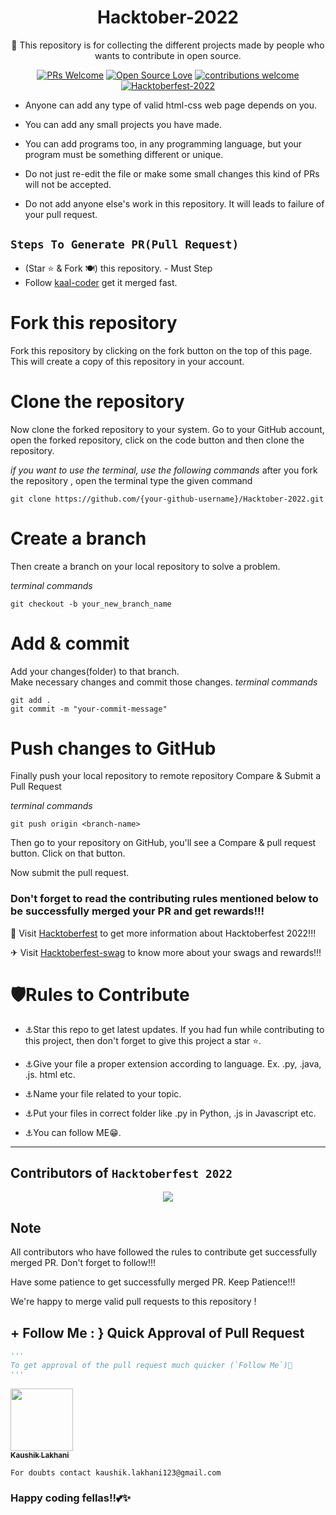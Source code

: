 <div align="center">
<h1> Hacktober-2022 </h1>
🚀 This repository is for collecting the different projects made by people who wants to contribute in open source.

<br/>



[![PRs Welcome](https://img.shields.io/badge/PRs-welcome-brightgreen.svg?style=flat&logo=github)](https://github.com/kaal-coder/HacktoberFest-For-All) 
[![Open Source Love](https://img.shields.io/badge/Open%20Source-%F0%9F%A4%8D-Green)](https://github.com/kaal-coder/HacktoberFest-For-All022)
[![contributions welcome](https://img.shields.io/static/v1.svg?label=Contributions&message=Welcome&color=0059b3)](https://github.com/kaal-coder/HacktoberFest-For-All)
[![Hacktoberfest-2022](https://img.shields.io/static/v1.svg?label=Hacktoberfest-2022&message=accepted&color=red)](https://github.com/kaal-coder/HacktoberFest-For-All)

</div>




- Anyone can add any type of valid html-css web page depends on you.

- You can add any small projects you have made.

- You can add programs too, in any programming language, but your program must be something different or unique.

- Do not just re-edit the file or make some small changes this kind of PRs will not be accepted.

- Do not add anyone else's work in this repository. It will leads to failure of your pull request.





##  `Steps To Generate PR(Pull Request)`

- (Star ⭐ & Fork 🍽️) this repository. - Must Step
- Follow [kaal-coder](https://www.github.com/kaal-coder) get it merged fast.
# Fork this repository

Fork this repository by clicking on the fork button on the top of this page. This will create a copy of this repository in your account.

# Clone the repository

Now clone the forked repository to your system. Go to your GitHub account, open the forked repository, click on the code button and then clone the repository.

*if you want to use the terminal, use the following commands*
after you fork the repository , open the terminal type the given command
```
git clone https://github.com/{your-github-username}/Hacktober-2022.git

```

# Create a branch

Then create a branch on your local repository to solve a problem.

*terminal commands*
```
git checkout -b your_new_branch_name

```


# Add & commit

Add your changes(folder) to that branch. <br/>
Make necessary changes and commit those changes. 
*terminal commands*
```
git add .
git commit -m "your-commit-message"

```

# Push changes to GitHub

Finally push your local repository to remote repository
Compare & Submit a Pull Request

*terminal commands*
```
git push origin <branch-name>

```

Then go to your repository on GitHub, you'll see a Compare & pull request button. Click on that button.

Now submit the pull request.


### Don't forget to read the contributing rules mentioned below to be successfully merged your PR and get rewards!!!

🏹 Visit <a href="hacktoberfest.com" target="_blank">Hacktoberfest</a> to get more information about Hacktoberfest 2022!!!

✈ Visit <a href="https://hacktoberfest-swag.com" target="_blank">Hacktoberfest-swag</a> to know more about your swags and rewards!!!

# 🛡Rules to Contribute
- ⚓Star this repo to get latest updates.
  If you had fun while contributing to this project, then don't forget to give this project a star ⭐.

- ⚓Give your file a proper extension according to language. Ex. .py, .java, .js. html etc.
- ⚓Name your file related to your topic.
- ⚓Put your files in correct folder like .py in Python, .js in Javascript etc.
- ⚓You can follow ME😁.
-----------------------------------------


## Contributors of `Hacktoberfest 2022`

<div align="center">

<a href="https://github.com/kaal-coder/HacktoberFest-For-All/graphs/contributors">
  <img src="https://contrib.rocks/image?repo="kaal-coder/HacktoberFest-For-All/>
</a>
  
  </div>





## Note
All contributors who have followed the rules to contribute get successfully merged PR. Don't forget to follow!!! 

Have some patience to get successfully merged PR. Keep Patience!!!

We're happy to merge valid pull requests to this repository !












## + Follow Me : } Quick Approval of Pull Request

```py
'''
To get approval of the pull request much quicker (`Follow Me`)🚀
'''
```
<a align="center" href="https://github.com/kaal-coder"><kbd><img src="https://avatars.githubusercontent.com/u/85815858?v=4" width="100px;" alt=""/></kbd><br /><sub><b>Kaushik Lakhani</b></sub></a><br />

`For doubts contact kaushik.lakhani123@gmail.com`
### Happy coding fellas!!💕✨


